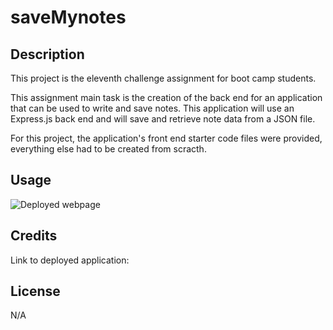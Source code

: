 # saveMynotes

## Description

This project is the eleventh challenge assignment for boot camp students. 

This assignment main task is the creation of the back end for an application that can be used to write and save notes. This application will use an Express.js back end and will save and retrieve note data from a JSON file.

For this project, the application's front end starter code files were provided, everything else had to be created from scracth.

## Usage

![Deployed webpage](assets/images/)

## Credits

Link to deployed application: 


## License

N/A
